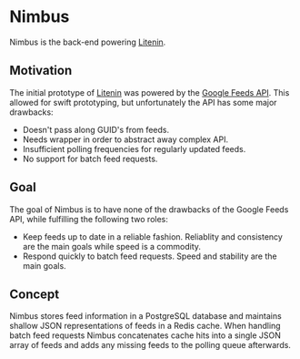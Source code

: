 # Nimbus

Nimbus is the back-end powering [Litenin](https://github.com/bearfrieze/litenin).

## Motivation

The initial prototype of [Litenin](https://github.com/bearfrieze/litenin) was powered by the [Google Feeds API](https://developers.google.com/feed/). This allowed for swift prototyping, but unfortunately the API has some major drawbacks:

- Doesn't pass along GUID's from feeds.
- Needs wrapper in order to abstract away complex API.
- Insufficient polling frequencies for regularly updated feeds.
- No support for batch feed requests.

## Goal

The goal of Nimbus is to have none of the drawbacks of the Google Feeds API, while fulfilling the following two roles:

- Keep feeds up to date in a reliable fashion. Reliablity and consistency are the main goals while speed is a commodity.
- Respond quickly to batch feed requests. Speed and stability are the main goals.

## Concept

Nimbus stores feed information in a PostgreSQL database and maintains shallow JSON representations of feeds in a Redis cache. When handling batch feed requests Nimbus concatenates cache hits into a single JSON array of feeds and adds any missing feeds to the polling queue afterwards.
